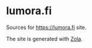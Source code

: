 # lumora.fi
Sources for https://lumora.fi site.

The site is generated with [Zola](https://www.getzola.org).